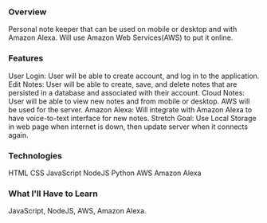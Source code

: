 

### Overview
Personal note keeper that can be used on mobile or desktop and with Amazon Alexa. Will use Amazon Web Services(AWS) to put it online. 

### Features
User Login: User will be able to create account, and log in to the application.
Edit Notes: User will be able to create, save, and delete notes that are persisted in a database and associated with their account.
Cloud Notes: User will be able to view new notes and from mobile or desktop. AWS will be used for the server.
Amazon Alexa: Will integrate with Amazon Alexa to have voice-to-text interface for new notes. 
Stretch Goal: Use Local Storage in web page when internet is down, then update server when it connects again.

### Technologies
HTML
CSS
JavaScript
NodeJS
Python
AWS
Amazon Alexa

### What I'll Have to Learn
JavaScript, NodeJS, AWS, Amazon Alexa. 
